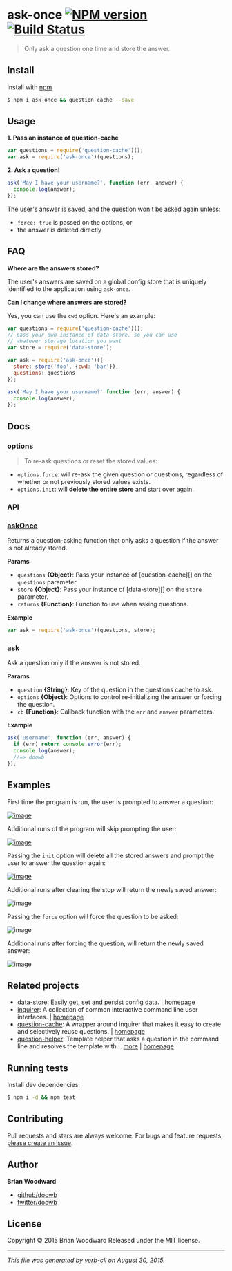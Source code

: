 # ask-once [![NPM version](https://badge.fury.io/js/ask-once.svg)](http://badge.fury.io/js/ask-once)  [![Build Status](https://travis-ci.org/doowb/ask-once.svg)](https://travis-ci.org/doowb/ask-once)

> Only ask a question one time and store the answer.

## Install

Install with [npm](https://www.npmjs.com/)

```sh
$ npm i ask-once && question-cache --save
```

## Usage

**1. Pass an instance of question-cache**

```js
var questions = require('question-cache')();
var ask = require('ask-once')(questions);
```

**2. Ask a question!**

```js
ask('May I have your username?', function (err, answer) {
  console.log(answer);
});
```

The user's answer is saved, and the question won't be asked again unless:

* `force: true` is passed on the options, or
* the answer is deleted directly

## FAQ

**Where are the answers stored?**

The user's answers are saved on a global config store that is uniquely identified to the application using `ask-once`.

**Can I change where answers are stored?**

Yes, you can use the `cwd` option. Here's an example:

```js
var questions = require('question-cache')();
// pass your own instance of data-store, so you can use
// whatever storage location you want
var store = require('data-store');

var ask = require('ask-once')({
  store: store('foo', {cwd: 'bar'}),
  questions: questions
});

ask('May I have your username?' function (err, answer) {
  console.log(answer);
});
```

## Docs

### options

> To re-ask questions or reset the stored values:

* `options.force`: will re-ask the given question or questions, regardless of whether or not previously stored values exists.
* `options.init`: will **delete the entire store** and start over again.

### API

### [askOnce](index.js#L32)

Returns a question-asking function that only asks a question
if the answer is not already stored.

**Params**

* `questions` **{Object}**: Pass your instance of [question-cache][] on the `questions` parameter.
* `store` **{Object}**: Pass your instance of [data-store][] on the `store` parameter.
* `returns` **{Function}**: Function to use when asking questions.

**Example**

```js
var ask = require('ask-once')(questions, store);
```

### [ask](index.js#L65)

Ask a question only if the answer is not stored.

**Params**

* `question` **{String}**: Key of the question in the questions cache to ask.
* `options` **{Object}**: Options to control re-initializing the answer or forcing the question.
* `cb` **{Function}**: Callback function with the `err` and `answer` parameters.

**Example**

```js
ask('username', function (err, answer) {
  if (err) return console.error(err);
  console.log(answer);
  //=> doowb
});
```

## Examples

First time the program is run, the user is prompted to answer a question:

[![image](https://cloud.githubusercontent.com/assets/995160/9158076/78bf87e6-3ede-11e5-8bbc-dac8a55353c2.png)](https://www.npmjs.com/)

Additional runs of the program will skip prompting the user:

[![image](https://cloud.githubusercontent.com/assets/995160/9158091/ec592b58-3ede-11e5-8f18-4fc4b1327d2b.png)](index.js#L32)

Passing the `init` option will delete all the stored answers and prompt the user to answer the question again:

[![image](https://cloud.githubusercontent.com/assets/995160/9158111/22e24ff6-3edf-11e5-95c9-bc2314367557.png)](index.js#L65)

Additional runs after clearing the stop will return the newly saved answer:

![image](https://cloud.githubusercontent.com/assets/995160/9158120/43c16d60-3edf-11e5-8d85-a98b029fd743.png)

Passing the `force` option will force the question to be asked:

![image](https://cloud.githubusercontent.com/assets/995160/9158137/740bef0e-3edf-11e5-898d-d9ce72f28ad2.png)

Additional runs after forcing the question, will return the newly saved answer:

![image](https://cloud.githubusercontent.com/assets/995160/9158144/8fd63550-3edf-11e5-8daa-b19fa251bc66.png)

## Related projects

* [data-store](https://www.npmjs.com/package/data-store): Easily get, set and persist config data. | [homepage](https://github.com/jonschlinkert/data-store)
* [inquirer](https://www.npmjs.com/package/inquirer): A collection of common interactive command line user interfaces. | [homepage](https://github.com/sboudrias/Inquirer.js)
* [question-cache](https://www.npmjs.com/package/question-cache): A wrapper around inquirer that makes it easy to create and selectively reuse questions. | [homepage](https://github.com/jonschlinkert/question-cache)
* [question-helper](https://www.npmjs.com/package/question-helper): Template helper that asks a question in the command line and resolves the template with… [more](https://www.npmjs.com/package/question-helper) | [homepage](https://github.com/doowb/question-helper)

## Running tests

Install dev dependencies:

```sh
$ npm i -d && npm test
```

## Contributing

Pull requests and stars are always welcome. For bugs and feature requests, [please create an issue](https://github.com/doowb/ask-once/issues/new).

## Author

**Brian Woodward**

+ [github/doowb](https://github.com/doowb)
+ [twitter/doowb](http://twitter.com/doowb)

## License

Copyright © 2015 Brian Woodward
Released under the MIT license.

***

_This file was generated by [verb-cli](https://github.com/assemble/verb-cli) on August 30, 2015._
